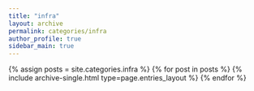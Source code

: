 ```yaml
---
title: "infra"
layout: archive
permalink: categories/infra
author_profile: true
sidebar_main: true
---
```



{% assign posts = site.categories.infra %}
{% for post in posts %} {% include archive-single.html type=page.entries_layout %} {% endfor %}